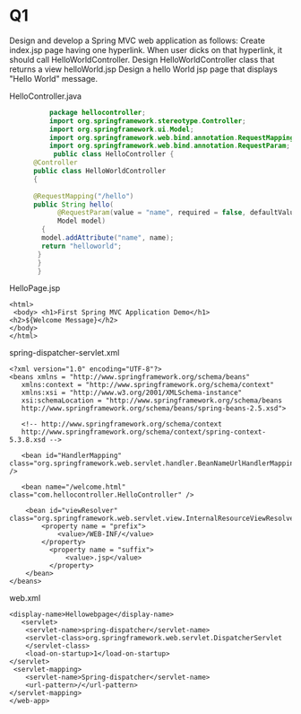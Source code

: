 # Q1
Design and develop a Spring MVC web application as follows: Create index.jsp page having one hyperlink. When user dicks on that hyperlink, it should call HelloWorldController. Design HelloWorldController class that returns a view helloWorld.jsp Design a hello World jsp page that displays "Hello World" message.
            
HelloController.java
```java
          package hellocontroller;
          import org.springframework.stereotype.Controller;
          import org.springframework.ui.Model;
          import org.springframework.web.bind.annotation.RequestMapping;
          import org.springframework.web.bind.annotation.RequestParam;
           public class HelloController {
	  @Controller
	  public class HelloWorldController 
	  {
 
	  @RequestMapping("/hello")
	  public String hello(
	        @RequestParam(value = "name", required = false, defaultValue = "World") String name,
	        Model model)
		{
	    model.addAttribute("name", name);
	    return "helloworld";
	   }
	   }
	   }


```
HelloPage.jsp
```
<html>
 <body> <h1>First Spring MVC Application Demo</h1>
<h2>${Welcome Message}</h2>   
</body>
</html>
```
spring-dispatcher-servlet.xml
```
<?xml version="1.0" encoding="UTF-8"?>
<beans xmlns = "http://www.springframework.org/schema/beans"
   xmlns:context = "http://www.springframework.org/schema/context"
   xmlns:xsi = "http://www.w3.org/2001/XMLSchema-instance"
   xsi:schemaLocation = "http://www.springframework.org/schema/beans     
   http://www.springframework.org/schema/beans/spring-beans-2.5.xsd">  

   <!-- http://www.springframework.org/schema/context 
   http://www.springframework.org/schema/context/spring-context-5.3.8.xsd -->

   <bean id="HandlerMapping" class="org.springframework.web.servlet.handler.BeanNameUrlHandlerMapping" />

   <bean name="/welcome.html" class="com.hellocontroller.HelloController" />
 
    <bean id="viewResolver" class="org.springframework.web.servlet.view.InternalResourceViewResolver">
        <property name = "prefix">
            <value>/WEB-INF/</value>
        </property>
          <property name = "suffix">
              <value>.jsp</value>
          </property>
    </bean> 
</beans>
```
web.xml
```
<display-name>Hellowebpage</display-name>
   <servlet>
    <servlet-name>spring-dispatcher</servlet-name>
    <servlet-class>org.springframework.web.servlet.DispatcherServlet
    </servlet-class>
    <load-on-startup>1</load-on-startup>
</servlet>
 <servlet-mapping>
    <servlet-name>Spring-dispatcher</servlet-name>
    <url-pattern>/</url-pattern>
</servlet-mapping>
</web-app>
```
